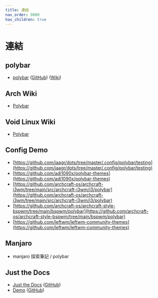 ```yaml
---
title: 連結
nav_order: 9000
has_children: true
---
```


# 連結


## polybar

* [polybar](https://polybar.github.io/) ([GitHub](https://github.com/polybar/polybar)) ([Wiki](https://github.com/polybar/polybar/wiki))


## Arch Wiki

* [Polybar](https://wiki.archlinux.org/title/Polybar)


## Void Linux Wiki

* [Polybar](https://wiki.voidlinux.org/Polybar_-)


## Config Demo

* [https://github.com/jaagr/dots/tree/master/.config/polybar/testing](https://github.com/jaagr/dots/tree/master/.config/polybar/testing)
* [https://github.com/adi1090x/polybar-themes](https://github.com/adi1090x/polybar-themes)
* [https://github.com/archcraft-os/archcraft-i3wm/tree/main/src/archcraft-i3wm/i3/polybar](https://github.com/archcraft-os/archcraft-i3wm/tree/main/src/archcraft-i3wm/i3/polybar)
* [https://github.com/archcraft-os/archcraft-style-bspwm/tree/main/bspwm/polybar](https://github.com/archcraft-os/archcraft-style-bspwm/tree/main/bspwm/polybar)
* [https://github.com/leftwm/leftwm-community-themes](https://github.com/leftwm/leftwm-community-themes)


## Manjaro

* manjaro 探索筆記 / polybar


## Just the Docs

* [Just the Docs](https://pmarsceill.github.io/just-the-docs/) ([GitHub](https://github.com/pmarsceill/just-the-docs))
* [Demo](https://pmarsceill.github.io/jtd-remote/) ([GitHub](https://github.com/pmarsceill/jtd-remote))
